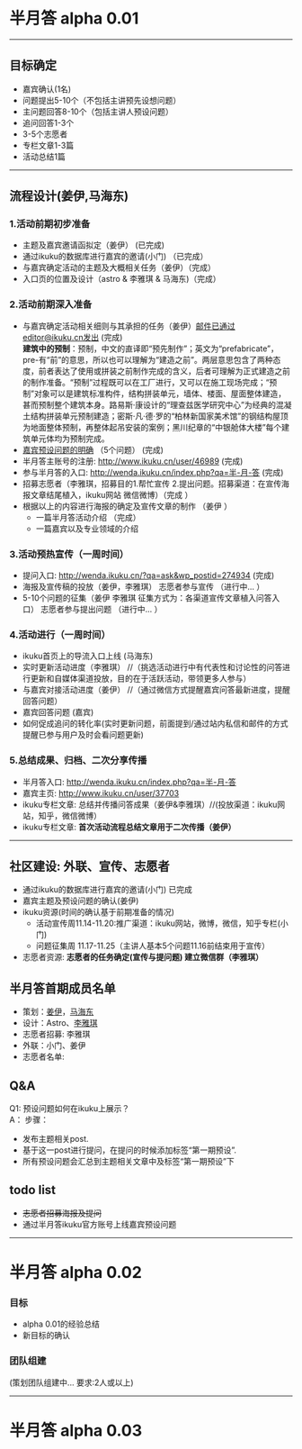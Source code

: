 # 半月答 alpha 0.01  

-----


## 目标确定      

* 嘉宾确认(1名)
* 问题提出5-10个（不包括主讲预先设想问题）  
* 主问题回答8-10个（包括主讲人预设问题）
* 追问回答1-3个
* 3-5个志愿者   
* 专栏文章1-3篇
* 活动总结1篇

----



## 流程设计(姜伊,马海东)

### 1.活动前期初步准备


* 主题及嘉宾邀请函拟定（姜伊） (已完成)
* 通过ikuku的数据库进行嘉宾的邀请(小门) （已完成）
* 与嘉宾确定活动的主题及大概相关任务（姜伊）（完成）  
* 入口页的位置及设计（astro & 李雅琪 & 马海东)（完成）  

### 2.活动前期深入准备

* 与嘉宾确定活动相关细则与其承担的任务（姜伊）邮件已通过editor@ikuku.cn发出  (完成)  
**建筑中的预制**：预制，中文的直译即“预先制作”；英文为“prefabricate”，pre-有“前”的意思，所以也可以理解为“建造之前”。两层意思包含了两种态度，前者表达了使用或拼装之前制作完成的含义，后者可理解为正式建造之前的制作准备。“预制”过程既可以在工厂进行，又可以在施工现场完成；“预制”对象可以是建筑标准构件，结构拼装单元，墙体、楼面、屋面整体建造，甚而预制整个建筑本身。路易斯·康设计的“理查兹医学研究中心”为经典的混凝土结构拼装单元预制建造；密斯·凡·德·罗的“柏林新国家美术馆”的钢结构屋顶为地面整体预制，再整体起吊安装的案例；黑川纪章的“中银舱体大楼”每个建筑单元体均为预制完成。
* [嘉宾预设问题的明确](http://wenda.ikuku.cn/index.php?qa=tag&qa_1=%E7%AC%AC%E4%B8%80%E6%9C%9F%E9%A2%84%E8%AE%BE) （5个问题）     (完成)  
* 半月答主账号的注册: http://www.ikuku.cn/user/46989   (完成)  
* 参与半月答的入口:  http://wenda.ikuku.cn/index.php?qa=半-月-答   (完成)  
* 招募志愿者（李雅琪，招募目的1.帮忙宣传 2.提出问题。招募渠道：在宣传海报文章结尾植入，ikuku网站 微信微博）（完成 ）
* 根据以上的内容进行海报的确定及宣传文章的制作 （姜伊 ） 
  * 一篇半月答活动介绍 （完成）
  * 一篇嘉宾以及专业领域的介绍

### 3.活动预热宣传（一周时间） 

* 提问入口: http://wenda.ikuku.cn/?qa=ask&wp_postid=274934  (完成)
* 海报及宣传稿的投放（姜伊，李雅琪） 志愿者参与宣传 （进行中... ）  
* 5-10个问题的征集（姜伊 李雅琪 征集方式为：各渠道宣传文章植入问答入口）  志愿者参与提出问题  （进行中... ）  


### 4.活动进行（一周时间）

* ikuku首页上的导流入口上线 (马海东)
* 实时更新活动进度（李雅琪） //（挑选活动进行中有代表性和讨论性的问答进行更新和自媒体渠道投放，目的在于活跃活动，带领更多人参与）
* 与嘉宾对接活动进度（姜伊） //（通过微信方式提醒嘉宾问答最新进度，提醒回答问题）  
* 嘉宾回答问题 (嘉宾) 
* 如何促成追问的转化率(实时更新问题，前面提到/通过站内私信和邮件的方式提醒已参与用户及时会看问题更新)


### 5.总结成果、归档、二次分享传播


* 半月答入口: http://wenda.ikuku.cn/index.php?qa=半-月-答  
* 嘉宾主页: http://www.ikuku.cn/user/37703  
* ikuku专栏文章: 总结并传播问答成果（姜伊&李雅琪）//(投放渠道：ikuku网站，知乎，微信微博）
* ikuku专栏文章: **首次活动流程总结文章用于二次传播（姜伊）**


-----



## 社区建设: 外联、宣传、志愿者

* 通过ikuku的数据库进行嘉宾的邀请(小门) 已完成  
* 嘉宾主题及预设问题的确认(姜伊)
* ikuku资源(时间的确认基于前期准备的情况)  
  * 活动宣传周11.14-11.20:推广渠道：ikuku网站，微博，微信，知乎专栏(小门)
  * 问题征集周 11.17-11.25（主讲人基本5个问题11.16前结束用于宣传） 
* 志愿者资源: **志愿者的任务确定(宣传与提问题) 建立微信群（李雅琪）**
 

## 半月答首期成员名单

* 策划：[姜伊](http://www.ikuku.cn/user/42132)，[马海东](http://www.ikuku.cn/user/1510)  
* 设计：Astro、[李雅琪](http://www.ikuku.cn/user/44401)  
* 志愿者招募: 李雅琪  
* 外联：小门、姜伊  
* 志愿者名单: 


## Q&A  

Q1: 预设问题如何在ikuku上展示？  
A： 步骤：
  * 发布主题相关post.  
  * 基于这一post进行提问，在提问的时候添加标签“第一期预设”.  
  * 所有预设问题会汇总到主题相关文章中及标签“第一期预设”下  

## todo list  

* ~~志愿者招募海报及提问~~
* 通过半月答ikuku官方账号上线嘉宾预设问题   
 

-----


# 半月答 alpha 0.02  


### 目标  

* alpha 0.01的经验总结   
* 新目标的确认  

### 团队组建   

(策划团队组建中... 要求:2人或以上)

-----


# 半月答 alpha 0.03  


